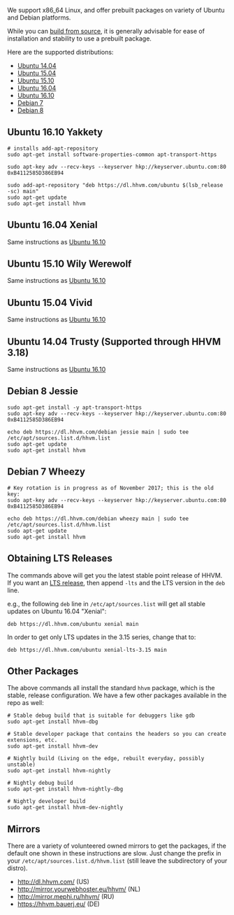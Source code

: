 We support x86_64 Linux, and offer prebuilt packages on variety of Ubuntu and
Debian platforms.

While you can [build from source](/hhvm/installation/building-from-source), it is generally advisable for ease of installation and stability to use a prebuilt package.

Here are the supported distributions:

* [Ubuntu 14.04](#ubuntu-14.04-trusty)
* [Ubuntu 15.04](#ubuntu-15.04-vivid)
* [Ubuntu 15.10](#ubuntu-15.10-wily-werewolf)
* [Ubuntu 16.04](#ubuntu-16.04-xenial)
* [Ubuntu 16.10](#ubuntu-16.10-yakkety)
* [Debian 7](#debian-7-wheezy)
* [Debian 8](#debian-8-jessie)

## Ubuntu 16.10 Yakkety

```
# installs add-apt-repository
sudo apt-get install software-properties-common apt-transport-https

sudo apt-key adv --recv-keys --keyserver hkp://keyserver.ubuntu.com:80 0xB4112585D386EB94

sudo add-apt-repository "deb https://dl.hhvm.com/ubuntu $(lsb_release -sc) main"
sudo apt-get update
sudo apt-get install hhvm
```
## Ubuntu 16.04 Xenial

Same instructions as [Ubuntu 16.10](#ubuntu-16.10-yakkety)

## Ubuntu 15.10 Wily Werewolf

Same instructions as [Ubuntu 16.10](#ubuntu-16.10-yakkety)

## Ubuntu 15.04 Vivid

Same instructions as [Ubuntu 16.10](#ubuntu-16.10-yakkety)

## Ubuntu 14.04 Trusty (Supported through HHVM 3.18)

Same instructions as [Ubuntu 16.10](#ubuntu-16.10-yakkety)

## Debian 8 Jessie

```
sudo apt-get install -y apt-transport-https
sudo apt-key adv --recv-keys --keyserver hkp://keyserver.ubuntu.com:80 0xB4112585D386EB94

echo deb https://dl.hhvm.com/debian jessie main | sudo tee /etc/apt/sources.list.d/hhvm.list
sudo apt-get update
sudo apt-get install hhvm
```

## Debian 7 Wheezy

```
# Key rotation is in progress as of November 2017; this is the old key:
sudo apt-key adv --recv-keys --keyserver hkp://keyserver.ubuntu.com:80 0xB4112585D386EB94

echo deb https://dl.hhvm.com/debian wheezy main | sudo tee /etc/apt/sources.list.d/hhvm.list
sudo apt-get update
sudo apt-get install hhvm
```

## Obtaining LTS Releases

The commands above will get you the latest stable point release of HHVM. If you want an [LTS release](/hhvm/installation/introduction#prebuilt-packages__lts-releases), then append `-lts` and the LTS version in the `deb` line.

e.g., the following `deb` line in `/etc/apt/sources.list` will get all stable updates on Ubuntu 16.04 "Xenial":

    deb https://dl.hhvm.com/ubuntu xenial main

In order to get only LTS updates in the 3.15 series, change that to:

    deb https://dl.hhvm.com/ubuntu xenial-lts-3.15 main

## Other Packages

The above commands all install the standard `hhvm` package, which is the stable, release configuration. We have a few other packages available in the repo as well:

```
# Stable debug build that is suitable for debuggers like gdb
sudo apt-get install hhvm-dbg

# Stable developer package that contains the headers so you can create extensions, etc.
sudo apt-get install hhvm-dev

# Nightly build (Living on the edge, rebuilt everyday, possibly unstable)
sudo apt-get install hhvm-nightly

# Nightly debug build
sudo apt-get install hhvm-nightly-dbg

# Nightly developer build
sudo apt-get install hhvm-dev-nightly

```

## Mirrors

There are a variety of volunteered owned mirrors to get the packages, if the default one shown in these instructions are slow. Just change the prefix in your `/etc/apt/sources.list.d/hhvm.list` (still leave the subdirectory of your distro).

* http://dl.hhvm.com/ (US)
* http://mirror.yourwebhoster.eu/hhvm/ (NL)
* http://mirror.mephi.ru/hhvm/ (RU)
* https://hhvm.bauerj.eu/ (DE)
